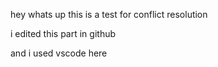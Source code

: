 hey whats up this is a test for conflict resolution

i edited this part in github

and i used vscode here